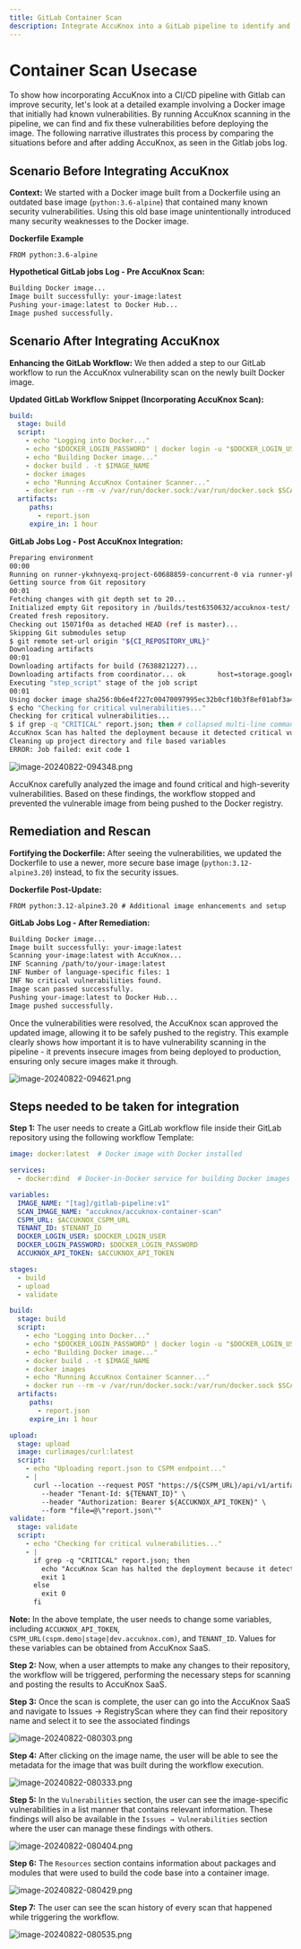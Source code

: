 ```yaml
---
title: GitLab Container Scan
description: Integrate AccuKnox into a GitLab pipeline to identify and remediate vulnerabilities in Docker images. Below, we compare the state of the pipeline before and after integrating AccuKnox.
---
```



# Container Scan Usecase

To show how incorporating AccuKnox into a CI/CD pipeline with Gitlab can improve security, let's look at a detailed example involving a Docker image that initially had known vulnerabilities. By running AccuKnox scanning in the pipeline, we can find and fix these vulnerabilities before deploying the image. The following narrative illustrates this process by comparing the situations before and after adding AccuKnox, as seen in the Gitlab jobs log.

## Scenario Before Integrating AccuKnox

**Context:** We started with a Docker image built from a Dockerfile using an outdated base image (`python:3.6-alpine`) that contained many known security vulnerabilities. Using this old base image unintentionally introduced many security weaknesses to the Docker image.

**Dockerfile Example**

`FROM python:3.6-alpine`

**Hypothetical GitLab jobs Log - Pre AccuKnox Scan:**

```sh
Building Docker image...
Image built successfully: your-image:latest
Pushing your-image:latest to Docker Hub...
Image pushed successfully.
```

## Scenario After Integrating AccuKnox

**Enhancing the GitLab Workflow:** We then added a step to our GitLab workflow to run the AccuKnox vulnerability scan on the newly built Docker image.

**Updated GitLab Workflow Snippet (Incorporating AccuKnox Scan):**

```yaml
build:
  stage: build
  script:
    - echo "Logging into Docker..."
    - echo "$DOCKER_LOGIN_PASSWORD" | docker login -u "$DOCKER_LOGIN_USER" --password-stdin
    - echo "Building Docker image..."
    - docker build . -t $IMAGE_NAME
    - docker images
    - echo "Running AccuKnox Container Scanner..."
    - docker run --rm -v /var/run/docker.sock:/var/run/docker.sock $SCAN_IMAGE_NAME image $IMAGE_NAME --format json  >> report.json
  artifacts:
     paths:
       - report.json
     expire_in: 1 hour
```

**GitLab Jobs Log - Post AccuKnox Integration:**

```sh
Preparing environment
00:00
Running on runner-ykxhnyexq-project-60688859-concurrent-0 via runner-ykxhnyexq-s-l-s-amd64-1724306521-c3f8020c...
Getting source from Git repository
00:01
Fetching changes with git depth set to 20...
Initialized empty Git repository in /builds/test6350632/accuknox-test/.git/
Created fresh repository.
Checking out 15071f0a as detached HEAD (ref is master)...
Skipping Git submodules setup
$ git remote set-url origin "${CI_REPOSITORY_URL}"
Downloading artifacts
00:01
Downloading artifacts for build (7638821227)...
Downloading artifacts from coordinator... ok        host=storage.googleapis.com id=7638821227 responseStatus=200 OK token=glcbt-66
Executing "step_script" stage of the job script
00:01
Using docker image sha256:0b6e4f227c00470097995ec32b0cf10b3f8ef01abf3a485dbe1907ece22acd94 for docker:latest with digest docker@sha256:2e5515536bf789843b48030fdca3e3719463ba85c43b1da7d5687f5997b79d26 ...
$ echo "Checking for critical vulnerabilities..."
Checking for critical vulnerabilities...
$ if grep -q "CRITICAL" report.json; then # collapsed multi-line command
AccuKnox Scan has halted the deployment because it detected critical vulnerabilities
Cleaning up project directory and file based variables
ERROR: Job failed: exit code 1
```

![image-20240822-094348.png](images/gitlab-container-scan/1.png)

AccuKnox carefully analyzed the image and found critical and high-severity vulnerabilities. Based on these findings, the workflow stopped and prevented the vulnerable image from being pushed to the Docker registry.

## Remediation and Rescan

**Fortifying the Dockerfile:** After seeing the vulnerabilities, we updated the Dockerfile to use a newer, more secure base image (`python:3.12-alpine3.20`) instead, to fix the security issues.

**Dockerfile Post-Update:**

`FROM python:3.12-alpine3.20 # Additional image enhancements and setup`

**GitLab Jobs Log - After Remediation:**

```sh
Building Docker image...
Image built successfully: your-image:latest
Scanning your-image:latest with AccuKnox...
INF Scanning /path/to/your-image:latest
INF Number of language-specific files: 1
INF No critical vulnerabilities found.
Image scan passed successfully.
Pushing your-image:latest to Docker Hub...
Image pushed successfully.
```

Once the vulnerabilities were resolved, the AccuKnox scan approved the updated image, allowing it to be safely pushed to the registry. This example clearly shows how important it is to have vulnerability scanning in the pipeline - it prevents insecure images from being deployed to production, ensuring only secure images make it through.

![image-20240822-094621.png](images/gitlab-container-scan/2.png)

## Steps needed to be taken for integration

**Step 1:** The user needs to create a GitLab workflow file inside their GitLab repository using the following workflow Template:

```yaml
image: docker:latest  # Docker image with Docker installed

services:
  - docker:dind  # Docker-in-Docker service for building Docker images

variables:
  IMAGE_NAME: "[tag]/gitlab-pipeline:v1"
  SCAN_IMAGE_NAME: "accuknox/accuknox-container-scan"
  CSPM_URL: $ACCUKNOX_CSPM_URL
  TENANT_ID: $TENANT_ID
  DOCKER_LOGIN_USER: $DOCKER_LOGIN_USER
  DOCKER_LOGIN_PASSWORD: $DOCKER_LOGIN_PASSWORD
  ACCUKNOX_API_TOKEN: $ACCUKNOX_API_TOKEN

stages:
  - build
  - upload
  - validate

build:
  stage: build
  script:
    - echo "Logging into Docker..."
    - echo "$DOCKER_LOGIN_PASSWORD" | docker login -u "$DOCKER_LOGIN_USER" --password-stdin
    - echo "Building Docker image..."
    - docker build . -t $IMAGE_NAME
    - docker images
    - echo "Running AccuKnox Container Scanner..."
    - docker run --rm -v /var/run/docker.sock:/var/run/docker.sock $SCAN_IMAGE_NAME image $IMAGE_NAME --format json  >> report.json
  artifacts:
     paths:
       - report.json
     expire_in: 1 hour

upload:
  stage: upload
  image: curlimages/curl:latest
  script:
    - echo "Uploading report.json to CSPM endpoint..."
    - |
      curl --location --request POST "https://${CSPM_URL}/api/v1/artifact/?tenant_id=${TENANT_ID}&data_type=TR&save_to_s3=false" \
        --header "Tenant-Id: ${TENANT_ID}" \
        --header "Authorization: Bearer ${ACCUKNOX_API_TOKEN}" \
        --form "file=@\"report.json\""
validate:
  stage: validate
  script:
    - echo "Checking for critical vulnerabilities..."
    - |
      if grep -q "CRITICAL" report.json; then
        echo "AccuKnox Scan has halted the deployment because it detected critical vulnerabilities"
        exit 1
      else
        exit 0
      fi
```

**Note:** In the above template, the user needs to change some variables, including `ACCUKNOX_API_TOKEN`, `CSPM_URL(cspm.demo|stage|dev.accuknox.com)`, and `TENANT_ID`. Values for these variables can be obtained from AccuKnox SaaS.

**Step 2:** Now, when a user attempts to make any changes to their repository, the workflow will be triggered, performing the necessary steps for scanning and posting the results to AccuKnox SaaS.

**Step 3:** Once the scan is complete, the user can go into the AccuKnox SaaS and navigate to Issues → RegistryScan where they can find their repository name and select it to see the associated findings

![image-20240822-080303.png](images/gitlab-container-scan/3.png)

**Step 4:** After clicking on the image name, the user will be able to see the metadata for the image that was built during the workflow execution.

![image-20240822-080333.png](images/gitlab-container-scan/4.png)

**Step 5:** In the `Vulnerabilities` section, the user can see the image-specific vulnerabilities in a list manner that contains relevant information. These findings will also be available in the `Issues → Vulnerabilities` section where the user can manage these findings with others.

![image-20240822-080404.png](images/gitlab-container-scan/5.png)

**Step 6:** The `Resources` section contains information about packages and modules that were used to build the code base into a container image.

![image-20240822-080429.png](images/gitlab-container-scan/6.png)

**Step 7:** The user can see the scan history of every scan that happened while triggering the workflow.

![image-20240822-080535.png](images/gitlab-container-scan/7.png)
